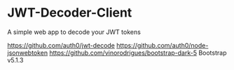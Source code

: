 # JWT-Decoder-Client
A simple web app to decode your JWT tokens

https://github.com/auth0/jwt-decode
https://github.com/auth0/node-jsonwebtoken
https://github.com/vinorodrigues/bootstrap-dark-5
Bootstrap v5.1.3
